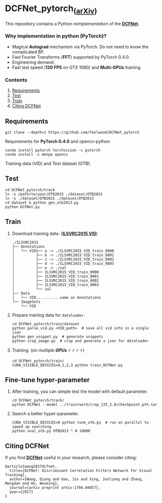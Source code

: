 # DCFNet_pytorch<sub>([arXiv](https://arxiv.org/pdf/1704.04057.pdf))</sub>

This repository contains a Python *reimplementation* of the [**DCFNet**](https://arxiv.org/pdf/1704.04057.pdf).

### Why implementation in python (PyTorch)?

- Magical **Autograd** mechanism via PyTorch. Do not need to know the complicated BP.
- Fast Fourier Transforms (**FFT**) supported by PyTorch 0.4.0. 
- Engineering demand. 
- Fast test speed (**120 FPS** on GTX 1060) and **Multi-GPUs** training.

### Contents
1. [Requirements](#requirements)
2. [Test](#test)
3. [Train](#train)
4. [Citing DCFNet](#citing-dcfnet)

## Requirements

```shell
git clone --depth=1 https://github.com/foolwood/DCFNet_pytorch
```

Requirements for **PyTorch 0.4.0** and opencv-python

```shell
conda install pytorch torchvision -c pytorch
conda install -c menpo opencv
```

Training data (VID) and Test dataset (OTB).

## Test

```shell
cd DCFNet_pytorch/track 
ln -s /path/to/your/OTB2015 ./dataset/OTB2015
ln -s ./dataset/OTB2015 ./dataset/OTB2013
cd dataset & python gen_otb2013.py
python DCFNet.py
```

## Train

1. Download training data. ([**ILSVRC2015 VID**](http://bvisionweb1.cs.unc.edu/ilsvrc2015/download-videos-3j16.php#vid)) 

   ```
   ./ILSVRC2015
   ├── Annotations
   │   └── VID├── a -> ./ILSVRC2015_VID_train_0000
   │          ├── b -> ./ILSVRC2015_VID_train_0001
   │          ├── c -> ./ILSVRC2015_VID_train_0002
   │          ├── d -> ./ILSVRC2015_VID_train_0003
   │          ├── e -> ./val
   │          ├── ILSVRC2015_VID_train_0000
   │          ├── ILSVRC2015_VID_train_0001
   │          ├── ILSVRC2015_VID_train_0002
   │          ├── ILSVRC2015_VID_train_0003
   │          └── val
   ├── Data
   │   └── VID...........same as Annotations
   └── ImageSets
       └── VID
   ```

2. Prepare training data for `dataloader`.

   ```shell
   cd DCFNet_pytorch/train/dataset
   python parse_vid.py <VID_path>  # save all vid info in a single json
   python gen_snippet.py  # generate snippets
   python crop_image.py  # crop and generate a json for dataloader
   ```

3. Training. (on multiple ***GPUs*** :zap: :zap: :zap: :zap:)

   ```
   cd DCFNet_pytorch/train/
   CUDA_VISIBLE_DEVICES=0,1,2,3 python train_DCFNet.py
   ```


## Fine-tune hyper-parameter

1. After training, you can simple test the model with default parameter.

   ```shell
   cd DCFNet_pytorch/track/
   python DCFNet --model ../train/work/crop_125_2.0/checkpoint.pth.tar
   ```

2. Search a better hyper-parameter.

   ```shell
   CUDA_VISIBLE_DEVICES=0 python tune_otb.py  # run on parallel to speed up searching
   python eval_otb.py OTB2013 * 0 10000
   ```

## Citing DCFNet

If you find [**DCFNet**](https://arxiv.org/pdf/1704.04057.pdf) useful in your research, please consider citing:

```
@article{wang2017dcfnet,
  title={DCFNet: Discriminant Correlation Filters Network for Visual Tracking},
  author={Wang, Qiang and Gao, Jin and Xing, Junliang and Zhang, Mengdan and Hu, Weiming},
  journal={arXiv preprint arXiv:1704.04057},
  year={2017}
}
```
